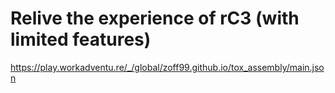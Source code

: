 # Relive the experience of rC3 (with limited features)

https://play.workadventu.re/_/global/zoff99.github.io/tox_assembly/main.json
